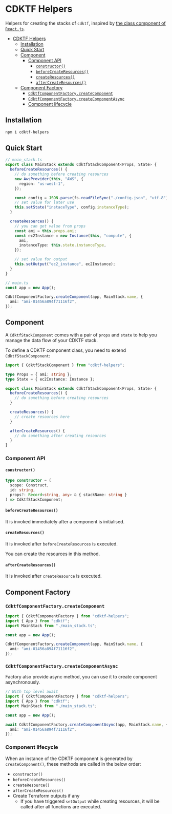 # CDKTF Helpers

Helpers for creating the stacks of `cdktf`, inspired by [the class component of `React.js`](https://react.dev/reference/react/Component#constructor).

- [CDKTF Helpers](#cdktf-helpers)
  - [Installation](#installation)
  - [Quick Start](#quick-start)
  - [Component](#component)
    - [Component API](#component-api)
      - [`constructor()`](#constructor)
      - [`beforeCreateResources()`](#beforecreateresources)
      - [`createResources()`](#createresources)
      - [`afterCreateResources()`](#aftercreateresources)
  - [Component Factory](#component-factory)
    - [`CdktfComponentFactory.createComponent`](#cdktfcomponentfactorycreatecomponent)
    - [`CdktfComponentFactory.createComponentAsync`](#cdktfcomponentfactorycreatecomponentasync)
    - [Component lifecycle](#component-lifecycle)

## Installation

```bash
npm i cdktf-helpers
```

## Quick Start

```typescript
// main_stack.ts
export class MainStack extends CdktfStackComponent<Props, State> {
  beforeCreateResources() {
    // do something before creating resources
    new AwsProvider(this, "AWS", {
      region: "us-west-1",
    });

    const config = JSON.parse(fs.readFileSync("./config.json", "utf-8"));
    // set value for later use
    this.setState("instaceType", config.instanceType);
  }

  createResources() {
    // you can get value from props
    const ami = this.props.ami;
    const ec2Instance = new Instance(this, "compute", {
      ami,
      instanceType: this.state.instanceType,
    });

    // set value for output
    this.setOutput("ec2_instance", ec2Instance);
  }
}

// main.ts
const app = new App();

CdktfComponentFactory.createComponent(app, MainStack.name, {
  ami: "ami-01456a894f71116f2",
});
```

## Component

A `CdktfStackComponent` comes with a pair of `props` and `state` to help you manage the data flow of your CDKTF stack.

To define a CDKTF component class, you need to extend `CdktfStackComponent`:

```typescript
import { CdktfStackComponent } from "cdktf-helpers";

type Props = { ami: string };
type State = { ec2Instance: Instance };

export class MainStack extends CdktfStackComponent<Props, State> {
  beforeCreateResources() {
    // do something before creating resources
  }

  createResources() {
    // create resources here
  }

  afterCreateResources() {
    // do something after creating resources
  }
}
```

### Component API

#### `constructor()`

```typescript
type constructor = (
  scope: Construct,
  id: string,
  props?: Record<string, any> & { stackName: string }
) => CdktfStackComponent;
```

#### `beforeCreateResources()`

It is invoked immediately after a component is initialised.

#### `createResources()`

It is invoked after `beforeCreateResources` is executed.

You can create the resources in this method.

#### `afterCreateResources()`

It is invoked after `createResource` is executed.

## Component Factory

### `CdktfComponentFactory.createComponent`

```typescript
import { CdktfComponentFactory } from "cdktf-helpers";
import { App } from "cdktf";
import MainStack from "./main_stack.ts";

const app = new App();

CdktfComponentFactory.createComponent(app, MainStack.name, {
  ami: "ami-01456a894f71116f2",
});
```

### `CdktfComponentFactory.createComponentAsync`

Factory also provide async method, you can use it to create component asynchronously.

```typescript
// With top level await
import { CdktfComponentFactory } from "cdktf-helpers";
import { App } from "cdktf";
import MainStack from "./main_stack.ts";

const app = new App();

await CdktfComponentFactory.createComponentAsync(app, MainStack.name, {
  ami: "ami-01456a894f71116f2",
});
```

### Component lifecycle

When an instance of the CDKTF component is generated by `createComponent()`, these methods are called in the below order:

- `constructor()`
- `beforeCreateResources()`
- `createResource()`
- `afterCreateResources()`
- Create Terraform outputs if any
  - If you have triggered `setOutput` while creating resources, it will be called after all functions are executed.
